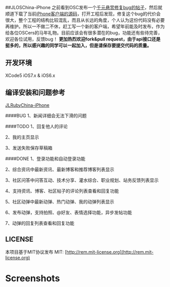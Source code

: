 ##JLOSChina-iPhone
之前看到OSC发布一个[千元悬赏修复bug的帖子](http://www.oschina.net/question/12_140167)，然后就顺道下载了当前[iPhone客户端的源码](http://git.oschina.net/oschina/iphone-app)，打开工程后发现，修复这个bug的代价会很大，整个工程的结构比较混乱，而且从长远的角度，个人认为这份代码没有必要再维护。所以一不做二不休，赶工写一个新的客户端，希望年前能及时发布，作为给各位OSCers的马年礼物。目前应该会有很多潜在的bug，功能还有些待完善，欢迎各位试用，反馈bug！
**更加热烈欢迎fork&pull request，由于api接口还是挺多的，所以感兴趣的同学可以一起加入，但是请保存要提交代码的质量。**

## 开发环境
XCode5 iOS7.x & iOS6.x

## 编译安装和问题参考
[JLRubyChina-iPhone](https://github.com/jimneylee/JLRubyChina-iPhone)

####BUG
1、新闻详细会无法下滑的问题

####TODO
1、回复他人的评论

2、我的主页显示

3、发送失败保存草稿箱

####DONE
1、登录功能和自动登录功能

2、综合资讯中最新资讯、最新博客和推荐博客列表显示

3、社区问答中问答互动、技术分享、灌水综合、职业规划、站务反馈列表显示

4、支持资讯、博客、社区帖子的评论列表查看和回复功能

5、社区动弹中最新动弹、热门动弹、我的动弹列表显示

6、发布动弹，支持拍照、@好友、表情选择功能，异步发帖功能

7、动弹的回复列表查看和回复功能

## LICENSE
本项目基于MIT协议发布
MIT: [http://rem.mit-license.org](http://rem.mit-license.org)

# Screenshots

